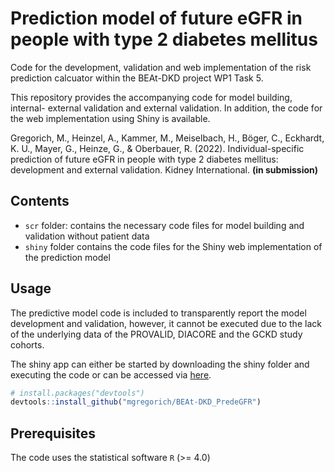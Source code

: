 # Prediction model of future eGFR in people with type 2 diabetes mellitus

Code for the development, validation and web implementation of the risk prediction calcuator within the BEAt-DKD project WP1 Task 5.

This repository provides the accompanying code for model building, internal- external validation and external validation. In addition, the code for the web implementation using Shiny is available.

Gregorich, M., Heinzel, A., Kammer, M., Meiselbach, H., Böger, C., Eckhardt, K. U., Mayer, G., Heinze, G., & Oberbauer, R. (2022). Individual-specific prediction of future eGFR in people with type 2 diabetes mellitus: development and external validation. Kidney International. **(in submission)**


## Contents

- `scr` folder: contains the necessary code files for model building and validation without patient data
- `shiny` folder contains the code files for the Shiny web implementation of the prediction model

## Usage

The predictive model code is included to transparently report the model development and validation, however, it cannot be executed due to the lack of the underlying data of the PROVALID, DIACORE and the GCKD study cohorts.

The shiny app can either be started by downloading the shiny folder and executing the code or can be accessed via [here](https://beatdkd.shinyapps.io/shiny/).

``` r
# install.packages("devtools")
devtools::install_github("mgregorich/BEAt-DKD_PredeGFR")
```


## Prerequisites

The code uses the statistical software `R` (>= 4.0) 
